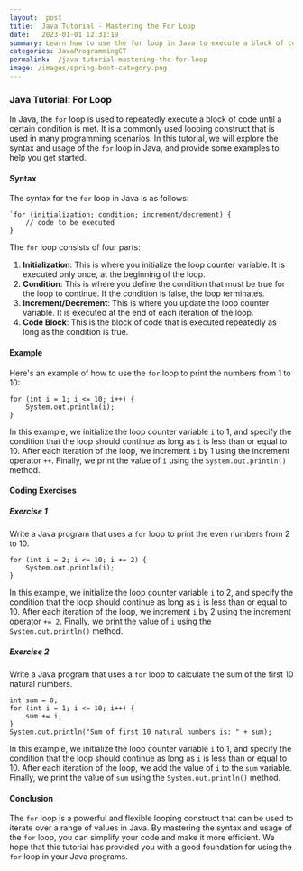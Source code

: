 ```yaml
---
layout:  post
title:  Java Tutorial - Mastering the For Loop
date:   2023-01-01 12:31:19
summary: Learn how to use the for loop in Java to execute a block of code repeatedly until a condition is met. This tutorial covers the syntax and usage of the for loop in Java, and provides examples to help you get started.
categories: JavaProgrammingCT
permalink:  /java-tutorial-mastering-the-for-loop
image: /images/spring-boot-category.png
---
```



### Java Tutorial: For Loop

In Java, the `for` loop is used to repeatedly execute a block of code until a certain condition is met. It is a commonly used looping construct that is used in many programming scenarios. In this tutorial, we will explore the syntax and usage of the `for` loop in Java, and provide some examples to help you get started.

#### Syntax

The syntax for the `for` loop in Java is as follows:

```
`for (initialization; condition; increment/decrement) {
    // code to be executed
}
```

The `for` loop consists of four parts:

1.  **Initialization**: This is where you initialize the loop counter variable. It is executed only once, at the beginning of the loop.
2.  **Condition**: This is where you define the condition that must be true for the loop to continue. If the condition is false, the loop terminates.
3.  **Increment/Decrement**: This is where you update the loop counter variable. It is executed at the end of each iteration of the loop.
4.  **Code Block**: This is the block of code that is executed repeatedly as long as the condition is true.

#### Example

Here's an example of how to use the `for` loop to print the numbers from 1 to 10:

```
for (int i = 1; i <= 10; i++) {
    System.out.println(i);
}
```

In this example, we initialize the loop counter variable `i` to 1, and specify the condition that the loop should continue as long as `i` is less than or equal to 10. After each iteration of the loop, we increment `i` by 1 using the increment operator `++`. Finally, we print the value of `i` using the `System.out.println()` method.

#### Coding Exercises

##### Exercise 1

Write a Java program that uses a `for` loop to print the even numbers from 2 to 10.

```
for (int i = 2; i <= 10; i += 2) {
    System.out.println(i);
}
```

In this example, we initialize the loop counter variable `i` to 2, and specify the condition that the loop should continue as long as `i` is less than or equal to 10. After each iteration of the loop, we increment `i` by 2 using the increment operator `+= 2`. Finally, we print the value of `i` using the `System.out.println()` method.

##### Exercise 2

Write a Java program that uses a `for` loop to calculate the sum of the first 10 natural numbers.

```
int sum = 0;
for (int i = 1; i <= 10; i++) {
    sum += i;
}
System.out.println("Sum of first 10 natural numbers is: " + sum);
```

In this example, we initialize the loop counter variable `i` to 1, and specify the condition that the loop should continue as long as `i` is less than or equal to 10. After each iteration of the loop, we add the value of `i` to the `sum` variable. Finally, we print the value of `sum` using the `System.out.println()` method.

#### Conclusion

The `for` loop is a powerful and flexible looping construct that can be used to iterate over a range of values in Java. By mastering the syntax and usage of the `for` loop, you can simplify your code and make it more efficient. We hope that this tutorial has provided you with a good foundation for using the `for` loop in your Java programs.